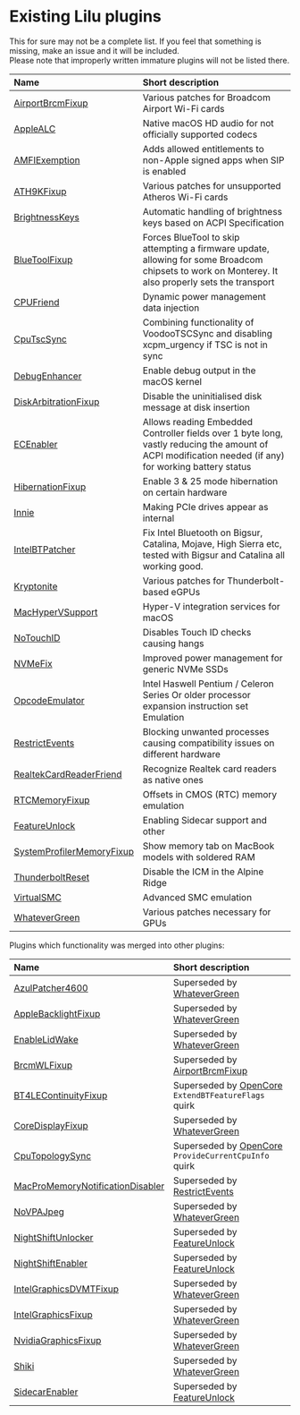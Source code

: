 Existing Lilu plugins
=====================

This for sure may not be a complete list. If you feel that something is missing, make an issue and it will be included.  
Please note that improperly written immature plugins will not be listed there.

| Name | Short description |
|:-----|:------------------|
[AirportBrcmFixup](https://github.com/acidanthera/AirportBrcmFixup) | Various patches for Broadcom Airport Wi-Fi cards
[AppleALC](https://github.com/acidanthera/AppleALC) | Native macOS HD audio for not officially supported codecs
[AMFIExemption](https://github.com/osy86/AMFIExemption) | Adds allowed entitlements to non-Apple signed apps when SIP is enabled
[ATH9KFixup](https://github.com/chunnann/ATH9KFixup) | Various patches for unsupported Atheros Wi-Fi cards
[BrightnessKeys](https://github.com/acidanthera/BrightnessKeys) | Automatic handling of brightness keys based on ACPI Specification
[BlueToolFixup](https://github.com/acidanthera/BrcmPatchRAM) | Forces BlueTool to skip attempting a firmware update, allowing for some Broadcom chipsets to work on Monterey. It also properly sets the transport
[CPUFriend](https://github.com/PMheart/CPUFriend) | Dynamic power management data injection
[CpuTscSync](https://github.com/lvs1974/CpuTscSync) | Сombining functionality of VoodooTSCSync and disabling xcpm_urgency if TSC is not in sync
[DebugEnhancer](https://github.com/acidanthera/DebugEnhancer) | Enable debug output in the macOS kernel
[DiskArbitrationFixup](https://github.com/Goldfish64/DiskArbitrationFixup) | Disable the uninitialised disk message at disk insertion
[ECEnabler](https://github.com/1Revenger1/ECEnabler) | Allows reading Embedded Controller fields over 1 byte long, vastly reducing the amount of ACPI modification needed (if any) for working battery status
[HibernationFixup](https://github.com/acidanthera/HibernationFixup) | Enable 3 & 25 mode hibernation on certain hardware
[Innie](https://github.com/cdf/Innie) | Making PCIe drives appear as internal
[IntelBTPatcher](https://github.com/OpenIntelWireless/IntelBluetoothFirmware) | Fix Intel Bluetooth on Bigsur, Catalina, Mojave, High Sierra etc, tested with Bigsur and Catalina all working good.
[Kryptonite](https://github.com/mayankk2308/kryptonite) | Various patches for Thunderbolt-based eGPUs
[MacHyperVSupport](https://github.com/acidanthera/MacHyperVSupport) | Hyper-V integration services for macOS
[NoTouchID](https://github.com/al3xtjames/NoTouchID) | Disables Touch ID checks causing hangs
[NVMeFix](https://github.com/acidanthera/NVMeFix) | Improved power management for generic NVMe SSDs
[OpcodeEmulator](https://www.insanelymac.com/forum/topic/329704-opcode-emulator-opemu-plug-in-project/) | Intel Haswell Pentium / Celeron Series Or older processor expansion instruction set Emulation
[RestrictEvents](https://github.com/acidanthera/RestrictEvents) | Blocking unwanted processes causing compatibility issues on different hardware
[RealtekCardReaderFriend](https://github.com/0xFireWolf/RealtekCardReaderFriend) | Recognize Realtek card readers as native ones
[RTCMemoryFixup](https://github.com/acidanthera/RTCMemoryFixup) | Offsets in CMOS (RTC) memory emulation
[FeatureUnlock](https://github.com/acidanthera/FeatureUnlock) | Enabling Sidecar support and other
[SystemProfilerMemoryFixup](https://github.com/Goldfish64/SystemProfilerMemoryFixup) | Show memory tab on MacBook models with soldered RAM
[ThunderboltReset](https://github.com/osy86/ThunderboltReset) | Disable the ICM in the Alpine Ridge
[VirtualSMC](https://github.com/acidanthera/VirtualSMC) | Advanced SMC emulation
[WhateverGreen](https://github.com/acidanthera/WhateverGreen) | Various patches necessary for GPUs

Plugins which functionality was merged into other plugins:

| Name | Short description |
|:-----|:------------------|
[AzulPatcher4600](https://github.com/coderobe/AzulPatcher4600) | Superseded by [WhateverGreen](https://github.com/acidanthera/WhateverGreen)
[AppleBacklightFixup](https://github.com/hieplpvip/AppleBacklightFixup) | Superseded by [WhateverGreen](https://github.com/acidanthera/WhateverGreen)
[EnableLidWake](https://github.com/syscl/EnableLidWake) | Superseded by [WhateverGreen](https://github.com/acidanthera/WhateverGreen)
[BrcmWLFixup](https://github.com/PMheart/BrcmWLFixup) | Superseded by [AirportBrcmFixup](https://github.com/lvs1974/AirportBrcmFixup)
[BT4LEContinuityFixup](https://github.com/acidanthera/BT4LEContinuityFixup) | Superseded by [OpenCore](https://github.com/acidanthera/OpenCorePkg)  `ExtendBTFeatureFlags` quirk
[CoreDisplayFixup](https://github.com/PMheart/CoreDisplayFixup) | Superseded by [WhateverGreen](https://github.com/acidanthera/WhateverGreen)
[CpuTopologySync](https://github.com/acidanthera/CpuTopologySync) | Superseded by [OpenCore](https://github.com/acidanthera/OpenCorePkg)  `ProvideCurrentCpuInfo` quirk
[MacProMemoryNotificationDisabler](https://github.com/IOIIIO/MacProMemoryNotificationDisabler) | Superseded by [RestrictEvents](https://github.com/acidanthera/RestrictEvents)
[NoVPAJpeg](https://github.com/vulgo/NoVPAJpeg) | Superseded by [WhateverGreen](https://github.com/acidanthera/WhateverGreen)
[NightShiftUnlocker](https://github.com/Austere-J/NightShiftUnlocker) | Superseded by [FeatureUnlock](https://github.com/acidanthera/FeatureUnlock)
[NightShiftEnabler](https://github.com/cdf/NightShiftEnabler) | Superseded by [FeatureUnlock](https://github.com/acidanthera/FeatureUnlock)
[IntelGraphicsDVMTFixup](https://github.com/BarbaraPalvin/IntelGraphicsDVMTFixup) | Superseded by [WhateverGreen](https://github.com/acidanthera/WhateverGreen)
[IntelGraphicsFixup](https://github.com/lvs1974/IntelGraphicsFixup) | Superseded by [WhateverGreen](https://github.com/acidanthera/WhateverGreen)
[NvidiaGraphicsFixup](https://github.com/lvs1974/NvidiaGraphicsFixup) | Superseded by [WhateverGreen](https://github.com/acidanthera/WhateverGreen)
[Shiki](https://github.com/acidanthera/Shiki) | Superseded by [WhateverGreen](https://github.com/acidanthera/WhateverGreen)
[SidecarEnabler](https://github.com/hieplpvip/SidecarEnabler) | Superseded by [FeatureUnlock](https://github.com/acidanthera/FeatureUnlock)
